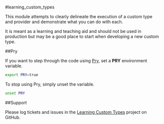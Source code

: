 #learning_custom_types

This module attempts to clearly delineate the execution of a custom type and
provider and demonstrate what you can do with each.

It is meant as a learning and teaching aid and should not be used in production
but may be a good place to start when developing a new custom type.

##Pry

If you want to step through the code using [Pry](https://github.com/pry/pry),
set a **PRY** environment variable.

```bash
export PRY=true
```

To stop using Pry, simply unset the variable.

```bash
unset PRY
```

##Support

Please log tickets and issues in the
[Learning Custom Types](https://github.com/onyxpoint/puppet_modules/learning_custom_types)
project on GitHub.


